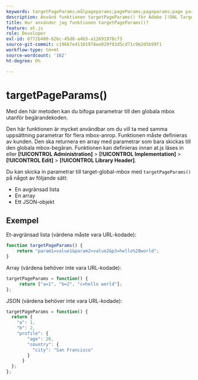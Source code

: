 ```yaml
---
keywords: targetPageParams;målpageparams;pageParams;pageparams;page params;page parameters;at.js;functions;function
description: Använd funktionen targetPageParams() för Adobe [!DNL Target] at.js JavaScript-bibliotek för att koppla parametrar till den globala mbox utanför begärandekoden.
title: Hur använder jag funktionen targetPageParams()?
feature: at.js
role: Developer
exl-id: 0772b400-626c-45d8-a4b5-a12691978cf3
source-git-commit: c196b7e41101978ee029f93d5cd71c9b2d5b99f1
workflow-type: tm+mt
source-wordcount: '162'
ht-degree: 0%

---
```


# targetPageParams()

Med den här metoden kan du bifoga parametrar till den globala mbox utanför begärandekoden.

Den här funktionen är mycket användbar om du vill ta med samma uppsättning parametrar för flera mbox-anrop. Funktionen måste definieras av kunden. Den ska returnera en array med parametrar som bara skickas till den globala mbox-begäran. Funktionen kan definieras innan at.js läses in eller **[!UICONTROL Administration]** > **[!UICONTROL Implementation]** > **[!UICONTROL Edit]** > **[!UICONTROL Library Header]**.

Du kan skicka in parametrar till target-global-mbox med `targetPageParams()` på något av följande sätt:

* En avgränsad lista
* En array
* Ett JSON-objekt

## Exempel

Et-avgränsad lista (värdena måste vara URL-kodade):

```javascript
function targetPageParams() { 
    return "param1=value1&param2=value2&p3=hello%20world"; 
}
```

Array (värdena behöver inte vara URL-kodade):

```javascript
targetPageParams = function() { 
     return ["a=1", "b=2", "c=hello world"]; 
};
```

JSON (värdena behöver inte vara URL-kodade):

```javascript
targetPageParams = function() { 
  return { 
    "a": 1, 
    "b": 2, 
    "profile": { 
        "age": 26, 
        "country": { 
          "city": "San Francisco" 
        } 
      } 
  }; 
};
```
